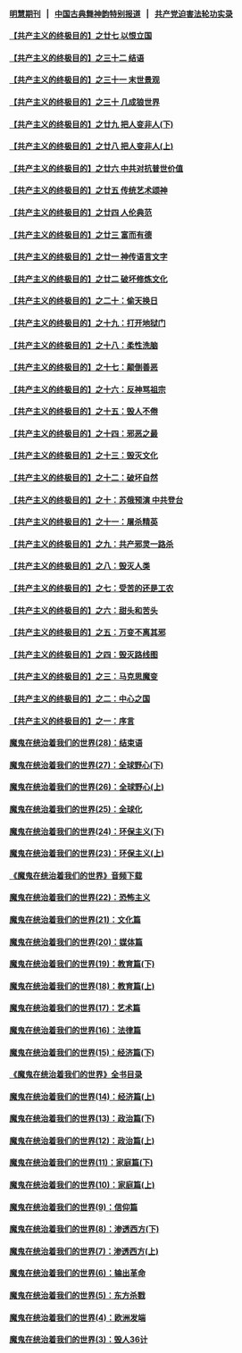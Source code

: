 #### [明慧期刊](https://github.com/gfw-breaker/mh-qikan) &nbsp;&nbsp;|&nbsp;&nbsp; [中国古典舞神韵特别报道](https://github.com/gfw-breaker/mh-news/blob/master/shenyun.md?t=07110137) &nbsp;&nbsp;|&nbsp;&nbsp; [共产党迫害法轮功实录](https://github.com/gfw-breaker/mh-news/blob/master/README.md?t=07110137)  

#### [【共产主义的终极目的】之廿七 以恨立国](../pages/nsc422/n11336944.md?t=07110137) 

#### [【共产主义的终极目的】之三十二 结语](../pages/nsc422/n11360535.md?t=07110137) 

#### [【共产主义的终极目的】之三十一 末世景观](../pages/nsc422/n11351129.md?t=07110137) 

#### [【共产主义的终极目的】之三十 几成狼世界](../pages/nsc422/n11348280.md?t=07110137) 

#### [【共产主义的终极目的】之廿九 把人变非人(下)](../pages/nsc422/n11344140.md?t=07110137) 

#### [【共产主义的终极目的】之廿八 把人变非人(上)](../pages/nsc422/n11340492.md?t=07110137) 

#### [【共产主义的终极目的】之廿六 中共对抗普世价值](../pages/nsc422/n11324785.md?t=07110137) 

#### [【共产主义的终极目的】之廿五 传统艺术颂神](../pages/nsc422/n11296396.md?t=07110137) 

#### [【共产主义的终极目的】之廿四 人伦典范](../pages/nsc422/n11296397.md?t=07110137) 

#### [【共产主义的终极目的】之廿三 富而有德](../pages/nsc422/n11283598.md?t=07110137) 

#### [【共产主义的终极目的】之廿一 神传语言文字](../pages/nsc422/n11263265.md?t=07110137) 

#### [【共产主义的终极目的】之廿二 破坏修炼文化](../pages/nsc422/n11245728.md?t=07110137) 

#### [【共产主义的终极目的】之二十：偷天换日](../pages/nsc422/n11238846.md?t=07110137) 

#### [【共产主义的终极目的】之十九：打开地狱门](../pages/nsc422/n11206376.md?t=07110137) 

#### [【共产主义的终极目的】之十八：柔性洗脑](../pages/nsc422/n11199994.md?t=07110137) 

#### [【共产主义的终极目的】之十七：颠倒善恶](../pages/nsc422/n11179782.md?t=07110137) 

#### [【共产主义的终极目的】之十六：反神骂祖宗](../pages/nsc422/n11166798.md?t=07110137) 

#### [【共产主义的终极目的】之十五：毁人不倦](../pages/nsc422/n11166792.md?t=07110137) 

#### [【共产主义的终极目的】之十四：邪恶之最](../pages/nsc422/n11150249.md?t=07110137) 

#### [【共产主义的终极目的】之十三：毁灭文化](../pages/nsc422/n11135227.md?t=07110137) 

#### [【共产主义的终极目的】之十二：破坏自然](../pages/nsc422/n11135214.md?t=07110137) 

#### [【共产主义的终极目的】之十：苏俄预演 中共登台](../pages/nsc422/n11118424.md?t=07110137) 

#### [【共产主义的终极目的】之十一：屠杀精英](../pages/nsc422/n11118442.md?t=07110137) 

#### [【共产主义的终极目的】之九：共产邪灵一路杀](../pages/nsc422/n11114139.md?t=07110137) 

#### [【共产主义的终极目的】之八：毁灭人类](../pages/nsc422/n11108503.md?t=07110137) 

#### [【共产主义的终极目的】之七：受苦的还是工农](../pages/nsc422/n11101809.md?t=07110137) 

#### [【共产主义的终极目的】之六：甜头和苦头](../pages/nsc422/n11096971.md?t=07110137) 

#### [【共产主义的终极目的】之五：万变不离其邪](../pages/nsc422/n11091285.md?t=07110137) 

#### [【共产主义的终极目的】之四：毁灭路线图](../pages/nsc422/n11086284.md?t=07110137) 

#### [【共产主义的终极目的】之三：马克思魔变](../pages/nsc422/n11061941.md?t=07110137) 

#### [【共产主义的终极目的】之二：中心之国](../pages/nsc422/n11047728.md?t=07110137) 

#### [【共产主义的终极目的】之一：序言](../pages/nsc422/n11086077.md?t=07110137) 

#### [魔鬼在统治着我们的世界(28)：结束语](../pages/nsc422/n10936246.md?t=07110137) 

#### [魔鬼在统治着我们的世界(27)：全球野心(下)](../pages/nsc422/n10928319.md?t=07110137) 

#### [魔鬼在统治着我们的世界(26)：全球野心(上)](../pages/nsc422/n10900318.md?t=07110137) 

#### [魔鬼在统治着我们的世界(25)：全球化](../pages/nsc422/n10788205.md?t=07110137) 

#### [魔鬼在统治着我们的世界(24)：环保主义(下)](../pages/nsc422/n10695307.md?t=07110137) 

#### [魔鬼在统治着我们的世界(23)：环保主义(上)](../pages/nsc422/n10688613.md?t=07110137) 

#### [《魔鬼在统治着我们的世界》音频下载](../pages/nsc422/n10635553.md?t=07110137) 

#### [魔鬼在统治着我们的世界(22)：恐怖主义](../pages/nsc422/n10614727.md?t=07110137) 

#### [魔鬼在统治着我们的世界(21)：文化篇](../pages/nsc422/n10597706.md?t=07110137) 

#### [魔鬼在统治着我们的世界(20)：媒体篇](../pages/nsc422/n10586579.md?t=07110137) 

#### [魔鬼在统治着我们的世界(19)：教育篇(下)](../pages/nsc422/n10564808.md?t=07110137) 

#### [魔鬼在统治着我们的世界(18)：教育篇(上)](../pages/nsc422/n10526970.md?t=07110137) 

#### [魔鬼在统治着我们的世界(17)：艺术篇](../pages/nsc422/n10499093.md?t=07110137) 

#### [魔鬼在统治着我们的世界(16)：法律篇](../pages/nsc422/n10485969.md?t=07110137) 

#### [魔鬼在统治着我们的世界(15)：经济篇(下)](../pages/nsc422/n10469975.md?t=07110137) 

#### [《魔鬼在统治着我们的世界》全书目录](../pages/nsc422/n10464261.md?t=07110137) 

#### [魔鬼在统治着我们的世界(14)：经济篇(上)](../pages/nsc422/n10457370.md?t=07110137) 

#### [魔鬼在统治着我们的世界(13)：政治篇(下)](../pages/nsc422/n10448270.md?t=07110137) 

#### [魔鬼在统治着我们的世界(12)：政治篇(上)](../pages/nsc422/n10444576.md?t=07110137) 

#### [魔鬼在统治着我们的世界(11)：家庭篇(下)](../pages/nsc422/n10440961.md?t=07110137) 

#### [魔鬼在统治着我们的世界(10)：家庭篇(上)](../pages/nsc422/n10435448.md?t=07110137) 

#### [魔鬼在统治着我们的世界(9)：信仰篇](../pages/nsc422/n10432159.md?t=07110137) 

#### [魔鬼在统治着我们的世界(8)：渗透西方(下)](../pages/nsc422/n10429603.md?t=07110137) 

#### [魔鬼在统治着我们的世界(7)：渗透西方(上)](../pages/nsc422/n10426013.md?t=07110137) 

#### [魔鬼在统治着我们的世界(6)：输出革命](../pages/nsc422/n10421536.md?t=07110137) 

#### [魔鬼在统治着我们的世界(5)：东方杀戮](../pages/nsc422/n10417707.md?t=07110137) 

#### [魔鬼在统治着我们的世界(4)：欧洲发端](../pages/nsc422/n10414890.md?t=07110137) 

#### [魔鬼在统治着我们的世界(3)：毁人36计](../pages/nsc422/n10411583.md?t=07110137) 

